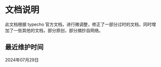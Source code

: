 # 文档说明

此文档根据 typecho 官方文档，进行微调整，修正了一部分过时的文档，同时增加了一些其他的文档，部分原创，部分摘抄自网络。

## 最近维护时间

<!-- 更新日期 Start -->
2024年07月29日
<!-- 更新日期 End -->
